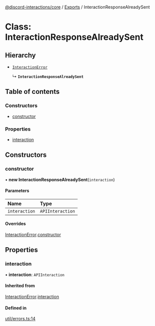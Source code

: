 [@discord-interactions/core](../README.md) / [Exports](../modules.md) / InteractionResponseAlreadySent

# Class: InteractionResponseAlreadySent

## Hierarchy

- [`InteractionError`](InteractionError.md)

  ↳ **`InteractionResponseAlreadySent`**

## Table of contents

### Constructors

- [constructor](InteractionResponseAlreadySent.md#constructor)

### Properties

- [interaction](InteractionResponseAlreadySent.md#interaction)

## Constructors

### constructor

• **new InteractionResponseAlreadySent**(`interaction`)

#### Parameters

| Name | Type |
| :------ | :------ |
| `interaction` | `APIInteraction` |

#### Overrides

[InteractionError](InteractionError.md).[constructor](InteractionError.md#constructor)

## Properties

### interaction

• **interaction**: `APIInteraction`

#### Inherited from

[InteractionError](InteractionError.md).[interaction](InteractionError.md#interaction)

#### Defined in

[util/errors.ts:14](https://github.com/ssMMiles/discord-interactions/blob/aef28b7/packages/core/src/util/errors.ts#L14)
